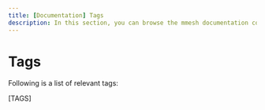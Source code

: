 ```yaml
---
title: [Documentation] Tags
description: In this section, you can browse the mmesh documentation content grouped by the relevant tags.
---
```


# Tags

Following is a list of relevant tags:

[TAGS]
